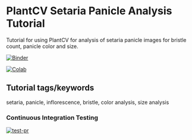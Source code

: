 # PlantCV Setaria Panicle Analysis Tutorial

Tutorial for using PlantCV for analysis of setaria panicle images for bristle count, panicle color and size.

[![Binder](https://mybinder.org/badge_logo.svg)](https://mybinder.org/v2/gh/danforthcenter/plantcv-tutorial-setaria-panicle/HEAD?labpath=index.ipynb)

[![Colab](https://colab.research.google.com/assets/colab-badge.svg)](https://colab.research.google.com/github/danforthcenter/plantcv-tutorial-setaria-panicle/blob/main/index-Colab.ipynb)


## Tutorial tags/keywords

setaria, panicle, inflorescence, bristle, color analysis, size analysis

### Continuous Integration Testing
[![test-pr](https://github.com/danforthcenter/plantcv-tutorial-setaria-panicle/actions/workflows/ci-tests.yml/badge.svg)](https://github.com/danforthcenter/plantcv-tutorial-setaria-panicle/actions/workflows/ci-tests.yml)
